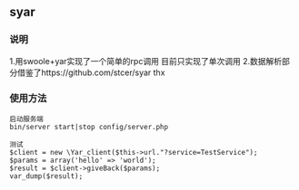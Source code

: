 ## syar 

### 说明

1.用swoole+yar实现了一个简单的rpc调用 目前只实现了单次调用
2.数据解析部分借鉴了https://github.com/stcer/syar thx

### 使用方法
```
启动服务端
bin/server start|stop config/server.php
```

```
测试
$client = new \Yar_client($this->url."?service=TestService");
$params = array('hello' => 'world');
$result = $client->giveBack($params);
var_dump($result);
```